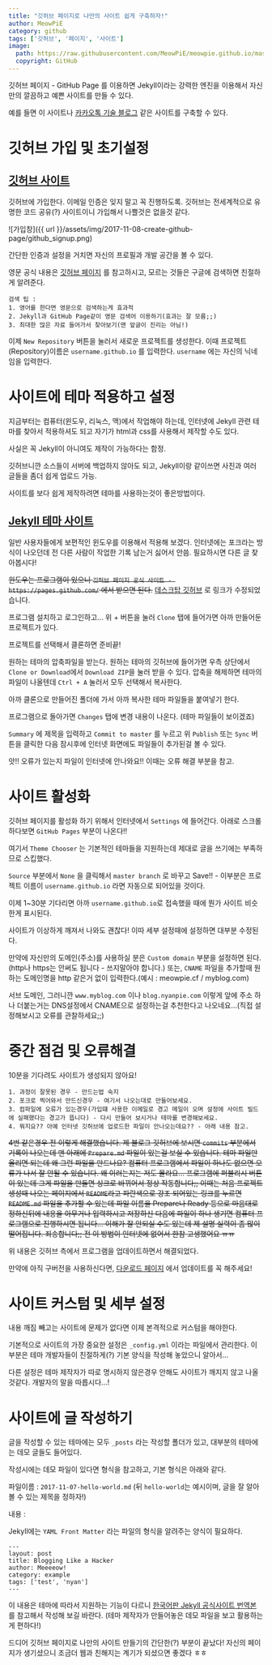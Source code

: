 ```yaml
---
title: "깃허브 페이지로 나만의 사이트 쉽게 구축하자!"
author: MeowPiE
category: github
tags: ['깃허브', '페이지', '사이트']
image:
  path: https://raw.githubusercontent.com/MeowPiE/meowpie.github.io/master/assets/img/octocat.png
  copyright: GitHub
---
```


깃허브 페이지 - GitHub Page 를 이용하면 Jekyll이라는 강력한 엔진을 이용해서 자신만의 깔끔하고 예쁜 사이트를 만들 수 있다.

예를 들면 이 사이트나 [카카오톡 기술 블로그](http://tech.kakao.com/) 같은 사이트를 구축할 수 있다.

# 깃허브 가입 및 초기설정

## [깃허브 사이트](https://github.com/)

깃허브에 가입한다. 이메일 인증은 잊지 말고 꼭 진행하도록. 깃허브는 전세계적으로 유명한 코드 공유(?) 사이트이니 가입해서 나쁠것은 없을것 같다.

![가입창]({{ url }}/assets/img/2017-11-08-create-github-page/github_signup.png)

간단한 인증과 설정을 거치면 자신의 프로필과 개발 공간을 볼 수 있다.

영문 공식 내용은 [깃허브 페이지](https://pages.github.com/) 를 참고하시고, 모르는 것들은 구글에 검색하면 친절하게 알려준다.

```
검색 팁 :
1. 영어를 한다면 영문으로 검색하는게 효과적
2. Jekyll과 GitHub Page같이 영문 검색어 이용하기(효과는 잘 모름;;)
3. 최대한 많은 자료 들어가서 찾아보기(맨 앞글이 진리는 아님!)
```

이제 `New Repository` 버튼을 눌러서 새로운 프로젝트를 생성한다. 이때 프로젝트(Repository)이름은 `username.github.io` 를 입력한다. `username` 에는 자신의 닉네임을 입력한다.

# 사이트에 테마 적용하고 설정

지금부터는 컴퓨터(윈도우, 리눅스, 맥)에서 작업해야 하는데, 인터넷에 Jekyll 관련 테마를 찾아서 적용하셔도 되고 자기가 html과 css를 사용해서 제작할 수도 있다.

사실은 꼭 Jekyll이 아니여도 제작이 가능하다는 함정.

깃허브니깐 소스들이 서버에 백업하지 않아도 되고, Jekyll이랑 같이쓰면 사진과 여러 글들을 좀더 쉽게 업로드 가능.

사이트를 보다 쉽게 제작하려면 테마를 사용하는것이 좋은방법이다.

## [Jekyll 테마 사이트](http://jekyllthemes.org/)

일반 사용자들에게 보편적인 윈도우를 이용해서 적용해 보겠다. 인터넷에는 포크라는 방식이 나오던데 전 다른 사람이 작업한 기록 남는거 싫어서 안씀. 필요하시면 다른 글 찾아봅시다!

~~윈도우는 프로그램이 있으니 `깃허브 페이지 공식 사이트 - https://pages.github.com/` 에서 받으면 된다.~~ [데스크탑 깃허브](https://desktop.github.com/) 로 링크가 수정되었습니다.

프로그램 설치하고 로그인하고... 위 + 버튼을 눌러 `Clone` 탭에 들어가면 아까 만들어둔 프로젝트가 있다.

프로젝트를 선택해서 클론하면 준비끝!

원하는 테마의 압축파일을 받는다. 원하는 테마의 깃허브에 들어가면 우측 상단에서 `Clone or Download`에서 `Download ZIP`을 눌러 받을 수 있다. 압축을 해제하면 테마의 파일이 나올텐데 `Ctrl + A` 눌러서 모두 선택해서 복사한다.

아까 클론으로 만들어진 폴더에 가서 아까 복사한 테마 파일들을 붙여넣기 한다.

프로그램으로 돌아가면 `Changes` 탭에 변경 내용이 나온다. (테마 파일들이 보이겠죠)

`Summary` 에 제목을 입력하고 `Commit to master` 를 누르고 위 `Publish` 또는 `Sync` 버튼을 클릭한 다음 잠시후에 인터넷 화면에도 파일들이 추가된걸 볼 수 있다.

앗!! 오류가 있는지 파일이 인터넷에 안나와요!! 이때는 오류 해결 부분을 참고.

# 사이트 활성화

깃허브 페이지를 활성화 하기 위해서 인터넷에서 `Settings` 에 들어간다. 아래로 스크롤 하다보면 `GitHub Pages` 부분이 나온다!!

여기서 `Theme Chooser` 는 기본적인 테마들을 지원하는데 제대로 글을 쓰기에는 부족하므로 스킵했다.

`Source` 부분에서 `None` 을 클릭해서 `master branch` 로 바꾸고 Save!! - 이부분은 프로젝트 이름이 `username.github.io` 라면 자동으로 되어있을 것이다.

이제 1~30분 기다리면 아까 `username.github.io`로 접속했을 때에 뭔가 사이트 비슷한게 표시된다.

사이트가 이상하게 깨져서 나와도 괜찮다! 이따 세부 설정때에 설정하면 대부분 수정된다.

만약에 자신만의 도메인(주소)를 사용하실 분은 `Custom domain` 부분을 설정하면 된다. (http나 https는 안써도 됩니다 - 쓰지말아야 합니다.) 또는, `CNAME` 파일을 추가할때 원하는 도메인명을 http 같은거 없이 입력한다.(예시 : meowpie.cf / myblog.com)

서브 도메인, 그러니깐 `www.myblog.com` 이나 `blog.nyanpie.com` 이렇게 앞에 주소 하나 더붙는거는 DNS설정에서 CNAME으로 설정하는걸 추천한다고 나오네요...(직접 설정해보시고 오류를 관찰하세요;;)

# 중간 점검 및 오류해결

10분을 기다려도 사이트가 생성되지 않아요!

```
1. 과정이 잘못된 경우 - 만드는법 숙지
2. 포크로 찍어와서 만드신경우 - 여기서 나오는대로 만들어보세요.
3. 컴파일에 오류가 있는경우(가입떄 사용한 이메일로 경고 메일이 오며 설정에 사이트 빌드에 실패했다는 경고가 뜹니다) - 다시 만들어 보시거나 테마를 변경해보세요.
4. 뭐지요?? 아예 인터넷 깃허브에 업로드한 파일이 안나오는데요?? - 아래 내용 참고.
```

~~4번 같은경우 전 이렇게 해결했습니다. 제 블로그 깃허브에 보시면 `commits` 부분에서 기록이 나오는데 맨 아래에 `Prepare.md` 파일이 있는걸 보실 수 있습니다. 테마 파일만 올리면 되는데 왜 그런 파일을 만드나요? 컴퓨터 프로그램에서 파일이 하나도 없으면 오류가 나서 잘 안될 수 있습니다. 왜 이러는지는 저도 몰라요... 프로그램에 퍼블리시 버튼이 있는데 그게 파일을 만들면 싱크로 바뀌어서 정상 작동합니다;; 이때는 처음 프로젝트 생성때 나오는 페이지에서 `README`라고 파란색으로 강조 되어있는 링크를 누르면 `README.md` 파일을 추가할 수 있는데 파일 이름을 Prepare나 Ready 등으로 마음대로 정하신뒤에 내용을 아무거나 입력하시고 저장하신 다음에 파일이 하나 생기면 컴퓨터 프로그램으로 진행하시면 됩니다... 이해가 잘 안되실 수도 있는데 제 설명 실력이 좀 많이 떨어집니다. 죄송합니다;; 전 이 방법이 인터넷에 없어서 한참 고생했어요 ㅠㅠ~~

위 내용은 깃허브 측에서 프로그램을 업데이트하면서 해결되었다.

만약에 아직 구버전을 사용하신다면, [다운로드 페이지](https://desktop.github.com/) 에서 업데이트를 꼭 해주세요!

# 사이트 커스텀 및 세부 설정

내용 깨짐 빼고는 사이트에 문제가 없다면 이제 본격적으로 커스텀을 해야한다.

기본적으로 사이트의 가장 중요한 설정은 `_config.yml` 이라는 파일에서 관리한다. 이 부분은 테마 개발자들이 친절하게(?) 기본 양식을 작성해 놓았으니 알아서...

다른 설정은 테마 제작자가 따로 명시하지 않은경우 안해도 사이트가 깨지지 않고 나올 것같다. 개발자의 말을 따릅시다...!

# 사이트에 글 작성하기

글을 작성할 수 있는 테마에는 모두 `_posts` 라는 작성할 폴더가 있고, 대부분의 테마에는 데모 글들도 들어있다.

작성시에는 데모 파일이 있다면 형식을 참고하고, 기본 형식은 아래와 같다.

파일이름 : `2017-11-07-hello-world.md` (뒤 `hello-world`는 예시이며, 글을 잘 알아볼 수 있는 제목을 정하자!)

내용 :

Jekyll에는 `YAML Front Matter` 라는 파일의 형식을 알려주는 양식이 필요하다.

```
---
layout: post
title: Blogging Like a Hacker
author: Meeeeow!
category: example
tags: ['test', 'nyan']
---
```

이 내용은 테마에 따라서 지원하는 기능이 다르니 [한국어판 Jekyll 공식사이트 번역본](http://jekyllrb-ko.github.io/docs/posts/) 를 참고해서 작성해 보길 바란다. (테마 제작자가 만들어놓은 데모 파일을 보고 활용하는게 편하다!)

드디어 깃허브 페이지로 나만의 사이트 만들기의 간단한(?) 부분이 끝났다! 자신의 페이지가 생기셨으니 조금더 웹과 친해지는 계기가 되셨으면 좋겠다 ㅎㅎ
